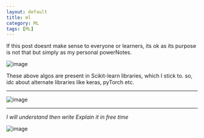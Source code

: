 ```yaml
---
layout: default
title: ml
category: ML
tags: [ML]
---
```


If this post doesnt make sense to everyone or learners, its ok as its purpose is not that but simply as my personal powerNotes.

![image](https://github.com/sbibek086/write-the-docs/assets/11883023/ca8a7fd7-c315-4849-9f57-9745be10d70a)

These above algos are present in Scikit-learn libraries, which I stick to. so, idc about alternate libraries like keras, pyTorch etc.

---
![image](https://github.com/sbibek086/write-the-docs/assets/11883023/4f573144-e2a7-4067-957e-cc930257076d)

---
 _I will understand then write Explain it in free time_

![image](https://github.com/sbibek086/write-the-docs/assets/11883023/c80131c0-6859-48e2-be6d-591291b259af)
